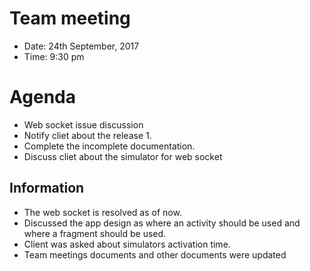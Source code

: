 # Team meeting
* Date: 24th September, 2017
* Time: 9:30 pm

# Agenda
* Web socket issue discussion
* Notify cliet about the release 1.
* Complete the incomplete documentation.
* Discuss cliet about the simulator for web socket

## Information
* The web socket is resolved as of now.
* Discussed the app design as where an activity should be used and where a fragment should be used.
* Client was asked about simulators activation time.
* Team meetings documents and other documents were updated
